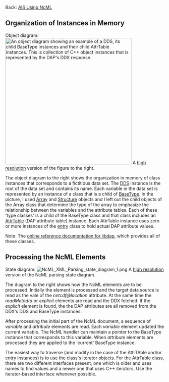 Back: [AIS Using NcML](AIS_Using_NcML "wikilink")

## Organization of Instances in Memory

Object diagram: <img src="NcML_Object_diagram_1.png"
title="An object diagram showing an example of a DDS, its child BaseType instances and their child AttrTable instances. This is collection of C++ object instances that is represented by the DAP&#39;s DDX response."
width="400"
alt="An object diagram showing an example of a DDS, its child BaseType instances and their child AttrTable instances. This is collection of C++ object instances that is represented by the DAP&#39;s DDX response." />
A [high
resolution](http://docs.opendap.org/images/8/86/NcML_Object_diagram_1.png)
version of the figure to the right.

The object diagram to the right shows the organization in memory of
class instances that corresponds to a fictitious data set. The
[DDS](http://www.opendap.org/api/pref/html/classlibdap_1_1DDS.html)
instance is the root of the data set and contains its name. Each
variable in the data set is represented by an instance of a class that
is a child of
[BaseType](http://www.opendap.org/api/pref/html/classlibdap_1_1BaseType.html).
In the picture, I used
[Array](http://www.opendap.org/api/pref/html/classlibdap_1_1Array.html)
and
[Structure](http://www.opendap.org/api/pref/html/classlibdap_1_1Structure.html)
objects and I left out the child objects of the Array class that
determine the type of the array to emphasize the relationship between
the variables and the attribute tables. Each of these 'type classes' is
a child of the BaseType class and that class includes an
[AttrTable](http://www.opendap.org/api/pref/html/classlibdap_1_1AttrTable.html)
(DAP attribute table) instance. Each AttrTable instance uses zero or
more instances of the
[entry](http://www.opendap.org/api/pref/html/structlibdap_1_1AttrTable_1_1entry.html)
class to hold actual DAP attribute values.

Note: The [online reference documentation for
libdap](http://www.opendap.org/api/pref/html/index.html), which provides
all of these classes.

## Processing the NcML Elements

State diagram:
![](NcML_XML_Parsing_state_diagram_1.png "NcML_XML_Parsing_state_diagram_1.png")
A [high
resolution](http://docs.opendap.org/images/1/1c/NcML_XML_Parsing_state_diagram_1.png)
version of the NcML parsing state diagram.

The diagram to the right shows how the NcML elements are to be
processed. Initially the *<netcdf>* element is processed and the target
data source is read as the vale of the *netcdf@location* attribute. At
the same time the *readMetadta* or *explicit* elements are read and the
DDX fetched. If the *explicit* element is found, the the DAP attributes
are all removed from the DDX's DDS and BaseType instances.

After processing the initial part of the NcML document, a sequence of
*variable* and *attribute* elements are read. Each *variable* element
updated the current variable. The NcML handler can maintain a pointer to
the BaseType instance that corresponds to this variable. When
*attribute* elements are processed they are applied to the 'current'
BaseType instance.

The easiest way to traverse (and modify in the case of the AttrTAble
and/or entry instances) is to use the class's iterator objects. For the
AttrTable class, there are two different interfaces present, one which
is older and uses names to find values and a newer one that uses C++
iterators. Use the iterator-based interface whenever possible.